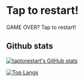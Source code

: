 # Tap to restart!
GAME OVER? Tap to restart!

## Github stats

[![taptorestart's GitHub stats](https://github-readme-stats.vercel.app/api?username=taptorestart&hide=issues,contribs&show_icons=true&theme=dark)](https://github.com/anuraghazra/github-readme-stats)

[![Top Langs](https://github-readme-stats.vercel.app/api/top-langs/?username=taptorestart&layout=compact&theme=dark)](https://github.com/anuraghazra/github-readme-stats)
